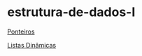 # estrutura-de-dados-I

[Ponteiros](https://www.evernote.com/shard/s496/sh/e8d0121f-bd34-8877-f960-4129cdc810d1/X58fFkExjO8JDadkzhxHUjbICnlIHPqIkbWtAoa0eSB9y5t-ns8bL8tpWA)

[Listas Dinâmicas](https://www.evernote.com/shard/s496/sh/88255d99-4738-3f4c-4610-a3e84abf2f30/M7JkOnCXnyg4gliIb7qRoUuvb_R7kvA5qIHKPf8SJyViIFpB0BIY66TyPQ)
